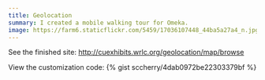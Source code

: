 ```yaml
---
title: Geolocation
summary: I created a mobile walking tour for Omeka.
image: https://farm6.staticflickr.com/5459/17036107448_44ba5a27a4_n.jpg
---
```


See the finished site:
http://cuexhibits.wrlc.org/geolocation/map/browse

View the customization code:
{% gist sccherry/4dab0972be22303379bf %}
